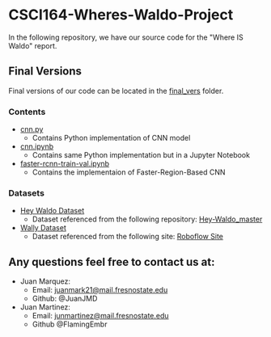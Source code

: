 # CSCI164-Wheres-Waldo-Project
In the following repository, we have our source code for the "Where IS Waldo" report. 
## Final Versions
Final versions of our code can be located in the [final_vers](/final_vers/) folder.
### Contents
- [cnn.py](/final_vers/cnn.py)
    - Contains Python implementation of CNN model
- [cnn.ipynb](/final_vers/cnn.ipynb)
    - Contains same Python implementation but in a Jupyter Notebook
- [faster-rcnn-train-val.ipynb](/final_vers/faster-rcnn-train-val.ipynb)
    - Contains the implementaion of Faster-Region-Based CNN 
### Datasets
- [Hey Waldo Dataset](/final_vers/Hey-Waldo-master/)
    - Dataset referenced from the following repository: [Hey-Waldo_master](https://github.com/vc1492a/Hey-Waldo/tree/master)
- [Wally Dataset](/final_vers/wally%20dset%20v2.v10i.tensorflow/)
    - Dataset referenced from the following site: [Roboflow Site](https://universe.roboflow.com/kurtis-brandt/wally-dset-v2/)

## Any questions feel free to contact us at:
- Juan Marquez:
    - Email: juanmark21@mail.fresnostate.edu
    - Github: @JuanJMD
- Juan Martinez:
    - Email: junmartinez@mail.fresnostate.edu
    - Github @FlamingEmbr
